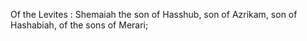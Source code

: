 Of the Levites : Shemaiah the son of Hasshub, son of Azrikam, son of Hashabiah, of the sons of Merari;
